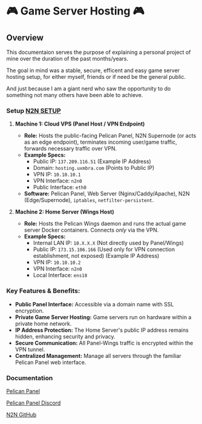 
# 🎮 Game Server Hosting 🎮 

## **Overview**

This documentaion serves the purpose of explaining a personal project of mine over the duration of the past months/years.

The goal in mind was a stable, secure, efficent and easy game server hosting setup, for either myself, friends or if need be the general public.

And just because I am a giant nerd who saw the opportunity to do something not many others have been able to achieve.

### **Setup** [N2N SETUP](https://github.com/uxmbra/Game-Server-Hosting/blob/0c084b0f7912729ed2f8bd782f4610abb53d108f/N2N%20-%20SETUP.md)

1.  **Machine 1: Cloud VPS (Panel Host / VPN Endpoint)**
    * **Role:** Hosts the public-facing Pelican Panel, N2N Supernode (or acts as an edge endpoint), terminates incoming user/game traffic, forwards necessary traffic over VPN.
    * **Example Specs:**
        * Public IP: `137.209.116.51` (Example IP Address)
        * Domain: `hosting.uxmbra.com` (Points to Public IP)
        * VPN IP: `10.10.10.1`
        * VPN Interface: `n2n0`
        * Public Interface: `eth0`
    * **Software:** Pelican Panel, Web Server (Nginx/Caddy/Apache), N2N (Edge/Supernode), `iptables`, `netfilter-persistent`.

2.  **Machine 2: Home Server (Wings Host)**
    * **Role:** Hosts the Pelican Wings daemon and runs the actual game server Docker containers. Connects *only* via the VPN.
    * **Example Specs:**
        * Internal LAN IP: `10.X.X.X` (Not directly used by Panel/Wings)
        * Public IP: `173.15.106.166` (Used only for VPN connection establishment, not exposed) (Example IP Address)
        * VPN IP: `10.10.10.2`
        * VPN Interface: `n2n0`
        * Local Interface: `ens18`

### **Key Features & Benefits:**

* **Public Panel Interface:** Accessible via a domain name with SSL encryption.
* **Private Game Server Hosting:** Game servers run on hardware within a private home network.
* **IP Address Protection:** The Home Server's public IP address remains hidden, enhancing security and privacy.
* **Secure Communication:** All Panel-Wings traffic is encrypted within the VPN tunnel.
* **Centralized Management:** Manage all servers through the familiar Pelican Panel web interface.

### Documentation

[Pelican Panel](https://pelican.dev/)

[Pelican Panel Discord](https://discord.gg/pelican-panel)

[N2N GitHub](https://github.com/ntop/n2n)